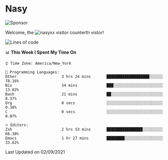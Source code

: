 # Nasy

<!--
<p align="center">
<img height="200" src="https://github-readme-stats.vercel.app/api?username=nasyxx&count_private=true&show_icons=true&theme=dracula&include_all_commits=true"/>
<img height="200" src="https://github-readme-stats.vercel.app/api/top-langs/?username=nasyxx&theme=dracula&hide=html,jupyter+notebook&count_private=true&show_icons=true"/>
</p>

  
----------------
-->

![Sponsor](https://img.shields.io/static/v1.svg?label=Sponsor&message=%E2%9D%A4&logo=GitHub&style=flat&color=pink)
 
Welcome, the ![nasyxx visitor counter](https://count.getloli.com/get/@nasyxx?theme=rule34)th vistor!
 
<!--START_SECTION:waka-->
![Lines of code](https://img.shields.io/badge/From%20Hello%20World%20I%27ve%20Written-5.4%20million%20lines%20of%20code-blue)

📊 **This Week I Spent My Time On** 

```text
⌚︎ Time Zone: America/New_York

💬 Programming Languages: 
Other                    3 hrs 24 mins       ███████████████████░░░░░░   78.16% 
Nix                      34 mins             ███░░░░░░░░░░░░░░░░░░░░░░   13.02% 
Bash                     21 mins             ██░░░░░░░░░░░░░░░░░░░░░░░   8.37% 
Org                      0 secs              ░░░░░░░░░░░░░░░░░░░░░░░░░   0.38% 
C                        0 secs              ░░░░░░░░░░░░░░░░░░░░░░░░░   0.07%

🔥 Editors: 
Zsh                      2 hrs 53 mins       ████████████████░░░░░░░░░   66.38% 
Emacs                    1 hr 27 mins        ████████░░░░░░░░░░░░░░░░░   33.62%

```


 Last Updated on 02/09/2021
<!--END_SECTION:waka-->

<!-- ![visitors](https://visitor-badge.laobi.icu/badge?page_id=nasyxx.nasyxx) -->
